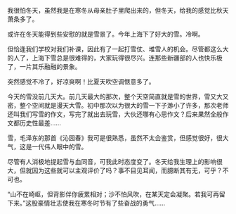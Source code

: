 <p>我很怕冬天，虽然我是在寒冬从母亲肚子里爬出来的，但冬天，给我的感觉比秋天萧条多了。</p><p>或许在冬天能得到些安慰的就是雪景了。今年上海下了好大的雪。冷啊。</p><p>但恰逢我们学校对我们补课，因此有了一起打雪仗、堆雪人的机会。尽管都这么大的人了，上海下雪总是很难得的，大家玩得很尽兴。连那些新疆部的人也快乐极了，一片其乐融融的景象。</p><p>突然感觉不冷了，好凉爽啊！比夏天吹空调惬意多了。</p><p>今天的雪没前几天大。前几天最大的那次，整个天空简直就是雪的世界，雪又大又密，整个空间就是漫天大雪。初中那次以为很大的雪一下子渺小了许多，那次老师还叫我们写雪的作文，写完了就出去玩雪，大伙还哪有心思作文？后来果然全般作文都历史性最差……</p><p>雪，毛泽东的那首《沁园春》我可是很熟悉，虽然不太会鉴赏，但感觉很好，很大气，这是一代伟人眼中的雪。</p><p>尽管有人消极地提起雪与血同音，可我此时态度变了。冬天给我生理上的影响很大，但就因为这些就可以主观评价了吗？事不目见耳闻，而臆断其有无，可乎？不可也。</p><p>“山不在崎岖，但背影伴你疲累相对；沙不怕风吹，在某天定会凝聚。若我可再留下来。”这股豪情壮志使我在寒冬时节有了些奋战的勇气……</p>